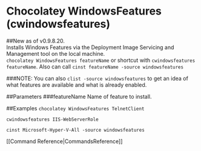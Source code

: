 # Chocolatey WindowsFeatures (cwindowsfeatures)
##New as of v0.9.8.20.  
Installs Windows Features via the Deployment Image Servicing and Management tool on the local machine.  
`chocolatey WindowsFeatures featureName` or shortcut with 
`cwindowsfeatures featureName`. Also can call `cinst featureName -source windowsfeatures` 
  
###NOTE: You can also `clist -source windowsfeatures` to get an idea of what features are available and what is already enabled. 
  
##Parameters
###featureName
Name of feature to install.  
  
##Examples
`chocolatey WindowsFeatures TelnetClient`  
  
`cwindowsfeatures IIS-WebServerRole`  
  
`cinst Microsoft-Hyper-V-All -source windowsfeatures`  
  
[[Command Reference|CommandsReference]]